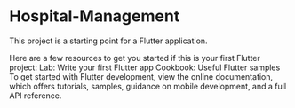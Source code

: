 # Hospital-Management
This project is a starting point for a Flutter application.

Here are a few resources to get you started if this is your first Flutter project:
Lab: Write your first Flutter app
Cookbook: Useful Flutter samples
To get started with Flutter development, view the online documentation, which offers tutorials, samples, guidance on mobile development, and a full API reference.
